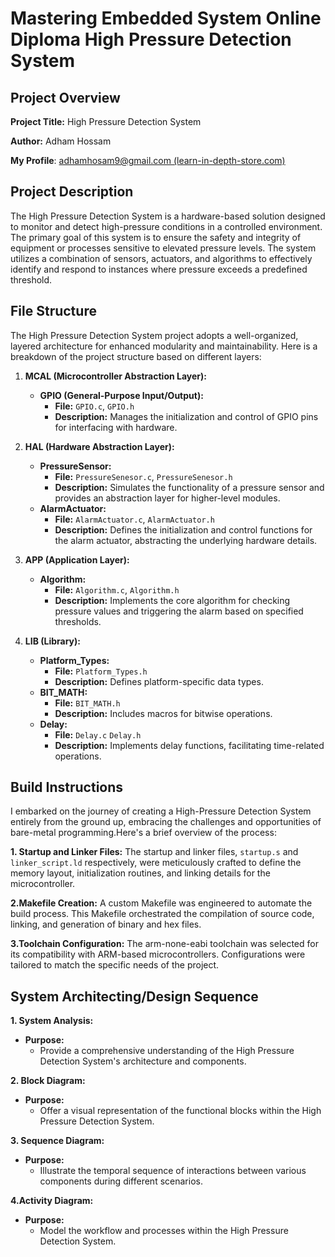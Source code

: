 ﻿
# Mastering Embedded System Online Diploma      		 High Pressure Detection System

## Project Overview

**Project Title:** High Pressure Detection System

**Author:**  Adham Hossam

**My Profile**: [adhamhosam9@gmail.com (learn-in-depth-store.com)](https://www.learn-in-depth-store.com/certificate/adhamhosam9%40gmail.com)

## Project Description

The High Pressure Detection System is a hardware-based solution designed to monitor and detect high-pressure conditions in a controlled environment. The primary goal of this system is to ensure the safety and integrity of equipment or processes sensitive to elevated pressure levels. The system utilizes a combination of sensors, actuators, and algorithms to effectively identify and respond to instances where pressure exceeds a predefined threshold.

## File Structure
The High Pressure Detection System project adopts a well-organized, layered architecture for enhanced modularity and maintainability. Here is a breakdown of the project structure based on different layers:
1.  **MCAL (Microcontroller Abstraction Layer):**
    
    -   **GPIO (General-Purpose Input/Output):**
        -   **File:** `GPIO.c`, `GPIO.h`
        -   **Description:** Manages the initialization and control of GPIO pins for interfacing with hardware.
2.  **HAL (Hardware Abstraction Layer):**
    -   **PressureSensor:**
        -   **File:** `PressureSenesor.c`, `PressureSenesor.h`
        -   **Description:** Simulates the functionality of a pressure sensor and provides an abstraction layer for higher-level modules.
    -   **AlarmActuator:**
        -   **File:** `AlarmActuator.c`, `AlarmActuator.h`
        -   **Description:** Defines the initialization and control functions for the alarm actuator, abstracting the underlying hardware details.
3.  **APP (Application Layer):**
    -   **Algorithm:**
        -   **File:** `Algorithm.c`, `Algorithm.h`
        -   **Description:** Implements the core algorithm for checking pressure values and triggering the alarm based on specified thresholds.
4.  **LIB (Library):**
    -   **Platform_Types:**
        -   **File:** `Platform_Types.h`
        -   **Description:** Defines platform-specific data types.
    -   **BIT_MATH:**
        -   **File:** `BIT_MATH.h`
        -   **Description:** Includes macros for bitwise operations.
    -   **Delay:**
        -   **File:** `Delay.c`	`Delay.h`
        -   **Description:** Implements delay functions, facilitating time-related operations.

## Build Instructions

I embarked on the journey of creating a High-Pressure Detection System entirely from the ground up, embracing the challenges and opportunities of bare-metal programming.Here's a brief overview of the process:

**1. Startup and Linker Files:**
The startup and linker files, `startup.s` and `linker_script.ld` respectively, were meticulously crafted to define the memory layout, initialization routines, and linking details for the microcontroller.

**2.Makefile Creation:**
A custom Makefile was engineered to automate the build process. This Makefile orchestrated the compilation of source code, linking, and generation of binary and hex files.

**3.Toolchain Configuration:**
The arm-none-eabi toolchain was selected for its compatibility with ARM-based microcontrollers. Configurations were tailored to match the specific needs of the project.

## System Architecting/Design Sequence
**1. System Analysis:**
-   **Purpose:**
    -   Provide a comprehensive understanding of the High Pressure Detection System's architecture and components.

 **2. Block Diagram:**
-   **Purpose:**
    -   Offer a visual representation of the functional blocks within the High Pressure Detection System.

**3. Sequence Diagram:**
-   **Purpose:**
    -   Illustrate the temporal sequence of interactions between various components during different scenarios.

**4.Activity Diagram:**
-   **Purpose:**
    -   Model the workflow and processes within the High Pressure Detection System.
